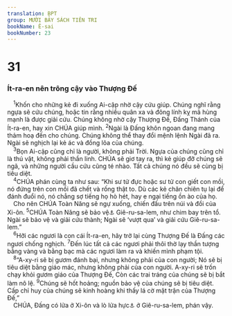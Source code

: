 ```yaml
---
translation: BPT
group: MƯỜI BẢY SÁCH TIÊN TRI
bookName: Ê-sai 
bookNumber: 23
---
```


<div class="title"><h1>31</h1><h3>Ít-ra-en nên trông cậy vào Thượng Đế</h3></div>
<span class="verse es_31_1"> <sup>1</sup>Khốn cho những kẻ đi xuống Ai-cập nhờ cậy cứu giúp. Chúng nghĩ rằng ngựa sẽ cứu chúng, hoặc tin rằng nhiều quân xa và đông lính kỵ mã hùng mạnh là được giải cứu. Chúng không nhờ cậy Thượng Đế, Đấng Thánh của Ít-ra-en, hay xin CHÚA giúp mình.</span>
<span class="verse es_31_2"><sup>2</sup>Ngài là Đấng khôn ngoan đang mang thảm hoạ đến cho chúng. Chúng không thể thay đổi mệnh lệnh Ngài đã ra. Ngài sẽ nghịch lại kẻ ác và đồng lõa của chúng.<br/></span>
<span class="verse es_31_3"> <sup>3</sup>Bọn Ai-cập cũng chỉ là người, không phải Trời. Ngựa của chúng cũng chỉ là thú vật, không phải thần linh. CHÚA sẽ giơ tay ra, thì kẻ giúp đỡ chúng sẽ ngã, và những người cầu cứu cũng té nhào. Tất cả chúng nó đều sẽ cùng bị tiêu diệt.<br/></span>
<span class="verse es_31_4"> <sup>4</sup>CHÚA phán cùng ta như sau: “Khi sư tử đực hoặc sư tử con giết con mồi, nó đứng trên con mồi đã chết và rống thật to. Dù các kẻ chăn chiên tụ lại để đánh đuổi nó, nó chẳng sợ tiếng họ hò hét, hay e ngại tiếng ồn ào của họ.<br/> Cho nên CHÚA Toàn Năng sẽ ngự xuống, chiến đấu trên núi và đồi của Xi-ôn.</span>
<span class="verse es_31_5"><sup>5</sup>CHÚA Toàn Năng sẽ bảo vệ<a data-toggle="tooltip" data-placement="bottom" title="Nguyên văn, “đánh giặc thế cho.”">⚓</a> Giê-ru-sa-lem, như chim bay trên tổ. Ngài sẽ bảo vệ và giải cứu thành; Ngài sẽ ‘vượt qua’ và giải cứu Giê-ru-sa-lem.”<br/></span>
<span class="verse es_31_6"> <sup>6</sup>Hỡi các ngươi là con cái Ít-ra-en, hãy trở lại cùng Thượng Đế là Đấng các ngươi chống nghịch.</span>
<span class="verse es_31_7"><sup>7</sup>Đến lúc tất cả các ngươi phải thôi thờ lạy thần tượng bằng vàng và bằng bạc mà các ngươi làm ra và khiến mình phạm tội.<br/></span>
<span class="verse es_31_8"> <sup>8</sup>“A-xy-ri sẽ bị gươm đánh bại, nhưng không phải của con người; Nó sẽ bị tiêu diệt bằng giáo mác, nhưng không phải của con người. A-xy-ri sẽ trốn chạy khỏi gươm giáo của Thượng Đế, Còn các trai tráng của chúng sẽ bị bắt làm nô lệ.</span>
<span class="verse es_31_9"><sup>9</sup>Chúng sẽ hốt hoảng; nguồn bảo vệ của chúng sẽ bị tiêu diệt. Cấp chỉ huy của chúng sẽ kinh hoàng khi thấy lá cờ mặt trận của Thượng Đế,”<br/> CHÚA, Đấng có lửa ở Xi-ôn và lò lửa hực<a data-toggle="tooltip" data-placement="bottom" title="Hay “lò nướng” nghĩa là bàn thờ nơi đền thờ.">⚓</a> ở Giê-ru-sa-lem, phán vậy.<br/></span>

